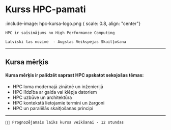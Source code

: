 # Kurss HPC-pamati

<!-- ## Par kursu -->

:include-image: hpc-kursa-logo.png { scale: 0.8, align: "center"}

```attention-note {label: "Kas ir HPC?"}
HPC ir saīsinājums no High Performance Computing
```

```attention-note {label: "Zini šo"}
Latviski tas nozīmē  - Augstas Veikspējas Skaitļošana 
```
---

## Kursa mērķis

#### Kursa mērķis ir palīdzēt saprast HPC apskatot sekojošas tēmas:

- HPC loma modernajā zinātnē un inženierijā
- HPC līdzība ar galda vai klēpja datoriem
- HPC uzbūve un architektūra
- HPC kontekstā lietojamie termini un žargoni 
- HPC un paralēlās skaitļošanas principi

---

```attention-question {label: "Cik ilgi ir jāstudē?"}
 Prognozējamais laiks kursa veikšanai - 12 stundas
```
